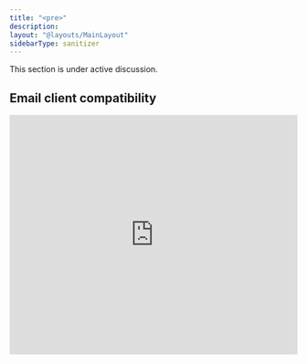 ```yaml
---
title: "<pre>"
description:
layout: "@layouts/MainLayout"
sidebarType: sanitizer
---
```


This section is under active discussion.

## Email client compatibility

<iframe title="Can I email… &lt;pre&gt; element" src="https://embed.caniemail.com/html-pre/" width="640" height="420" style="width:100%; max-width:40rem; height:26.25rem; border:none;" loading="lazy"></iframe>